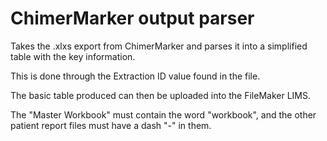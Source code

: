 # ChimerMarker output parser

Takes the .xlxs export from ChimerMarker and parses it into a simplified table with the key information. 

This is done through the Extraction ID value found in the file. 

The basic table produced can then be uploaded into the FileMaker LIMS.

The "Master Workbook" must contain the word "workbook", and the other patient report files must have a dash "-" in them.